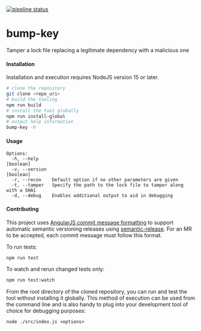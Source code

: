 [![pipeline status](https://gitlab.com/gitlab-red-team/attack-tools/bump-key/badges/master/pipeline.svg)](https://gitlab.com/gitlab-red-team/attack-tools/bump-key/-/commits/master)

# bump-key

Tamper a lock file replacing a legitimate dependency with a malicious one

#### Installation

Installation and execution requires NodeJS version 15 or later.

```bash
# clone the repository
git clone <repo_uri>
# build the tooling
npm run build
# install the tool globally
npm run install-global
# output help information
bump-key -h
```

#### Usage

```
Options:
  -h, --help                                                           [boolean]
  -v, --version                                                        [boolean]
  -r, --recon    Default option if no other parameters are given
  -t, --tamper   Specify the path to the lock file to tamper along with a SHA1
  -d, --debug    Enables additional output to aid in debugging
```

#### Contributing

This project uses [AngularJS commit message formatting](https://github.com/angular/angular/blob/master/CONTRIBUTING.md#-commit-message-format) to support automatic semantic versioning releases using [semantic-release](https://github.com/semantic-release/semantic-release).  For an MR to be accepted, each commit message must follow this format.

To run tests:

```bash
npm run test
```

To watch and rerun changed tests only:
```bash
npm run test:watch
```

From the root directory of the cloned repository, you can run and test the tool without installing it globally.  This method of execution can be used from the command line and is also handy to plug into your development tool of choice for debugging purposes:

```
node ./src/index.js <options>
```

